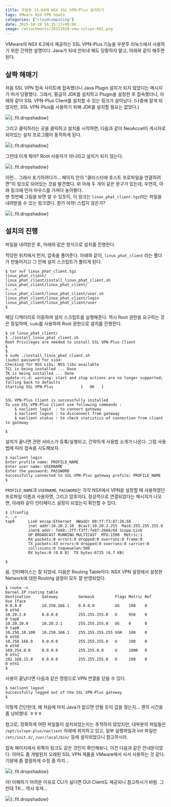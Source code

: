```yaml
---
title: 우분투 15.04에 NSX SSL VPN-Plus 설치하기
tags: VMware NSX VPN howto
categories: ["cloudcomputing"]
date: 2015-10-20 16:35:17+09:00
image: /attachments/20151020-vmw-sslvpn-001.png
---
```

VMware의 NSX 6.2에서 제공하는 SSL VPN-Plus 기능을 우분투 리눅스에서
사용하기 위한 간략한 설명이다. Java가 되네 안되네 해도 당황하지 말고,
아래와 같이 해주면 된다.

## 살짝 헤매기

처음 SSL VPN 접속 사이트에 접속했더니 Java Plugin 설치가 되지 않았다는
메시지가 떠서 당황했다. 그래서, 황급히 JDK를 설치하고 Plugin을 설정한
후 접속했더니, 아래와 같이 SSL VPN-Plus Client를 설치할 수 있는 링크가
살아났다. (나중에 알게 되었지만, SSL VPN-Plus를 사용하기 위해 JDK를
설치할 필요는 없었다.)

![](/attachments/20151020-vmw-sslvpn-101.png){:.fit.dropshadow}

그리고 클릭하라는 곳을 클릭하고 설치를 시작하면, 다음과 같이 NeoAccel이
게시자로 되어있는 설치 프로그램이 동작하게 된다.

![](/attachments/20151020-vmw-sslvpn-102.png){:.fit.dropshadow}

그런데 이게 뭐야? Root 사용자가 아니라고 설치가 되지 않는다.

![](/attachments/20151020-vmw-sslvpn-103.png){:.fit.dropshadow}

이런... 그래서 포기하려다가... 페이지 안의 "클러스터에 호스트 프로파일을
연결하려면"이 링크로 되어있는 것을 발견했다. 위 아래 두 개의 같은 문구가
있는데, 우연히, 아래 링크에 먼저 마우스를 가져다 놓아봤다.  
맨 첫번째 그림을 보면 알 수 있듯이, 이 링크는 `linux_phat_client.tgz`라는
파일을 내려받을 수 있는 링크였다. 뭔가 아하! 스럽지 않은가?

![](/attachments/20151020-vmw-sslvpn-104.png){:.fit.dropshadow}

## 설치의 진행

파일을 내려받은 후, 아래와 같은 방식으로 설치를 진행한다.

적당한 위치에서 먼저, 압축을 풀어준다. 아래와 같이, `linux_phat_client`
라는 폴더가 만들어지고 그 안에 설치 스크립트가 풀리게 된다.

```console
$ tar xvf linux_phat_client.tgz 
linux_phat_client/
linux_phat_client/install_linux_phat_client.sh
linux_phat_client/linux_phat_client/
<...>
linux_phat_client/linux_phat_client/user.sh
linux_phat_client/linux_phat_client/login
linux_phat_client/linux_phat_client/user
$ 
```

해당 디렉터리로 이동하여 설치 스크립트를 실행해준다. 역시 Root 권한을
요구하는 것은 동일하며, `sudo`를 사용하여 Root 권한으로 설치를 진행한다.

```console
$ cd linux_phat_client/
$ ./install_linux_phat_client.sh 
Root Privileges are needed to install SSL VPN-Plus Client
$ 
$ 
$ sudo ./install_linux_phat_client.sh 
[sudo] password for sio4: 
Checking for NSS Libs: NSS libs available
TCL is being installed ... Done
TK is being installed ... Done
update-rc.d: warning: start and stop actions are no longer supported; falling back to defaults
Starting SSL VPN-Plus			 [   OK   ] 

 
SSL VPN-Plus Client is successfully installed
To use SSL VPN-Plus Client use following commands :
    $ naclient login  : to connect gateway
    $ naclient logout : to disconnect from gateway
    $ naclient status : to check statistics of connection from client to gateway

$ 
```

설치가 끝나면 관련 서비스가 등록/실행되고, 간략하게 사용법 소개가 나온다.
그럼 사용법에 따라 접속을 시도해보자.

```console
$ naclient login
Enter profile name: PROFILE_NAME
Enter user name: USERNAME
Enter the password: PASSWORD
Successfully connected to SSL VPN-Plus gateway profile: PROFILE_NAME
$ 
```

`PROFILE_NAME`과 `USERNAME`, `PASSWORD`는 각각 NSX에서 VPN을 설정할 때
사용하였던 프로파일 이름과 사용자명, 그리고 암호이다.
정상적으로 연결되었다는 메시지가 나오면, 아래와 같이 인터페이스 설정이
되었는지 확인할 수 있다.

```console
$ ifconfig
<...>
tap0      Link encap:Ethernet  HWaddr 00:ff:f3:87:26:68  
          inet addr:10.20.2.10  Bcast:10.20.2.255  Mask:255.255.255.0
          inet6 addr: fe80::2ff:f3ff:fe87:2668/64 Scope:Link
          UP BROADCAST RUNNING MULTICAST  MTU:1500  Metric:1
          RX packets:0 errors:0 dropped:0 overruns:0 frame:0
          TX packets:43 errors:0 dropped:0 overruns:0 carrier:0
          collisions:0 txqueuelen:500 
          RX bytes:0 (0.0 B)  TX bytes:6725 (6.7 KB)

$
```

음. 인터페이스는 잘 되었네. 다음은 Routing Table이다. NSX VPN 설정에서
설정한 Network에 대한 Routing 설정이 모두 잘 반영되었다.

```console
$ route -n
Kernel IP routing table
Destination     Gateway         Genmask         Flags Metric Ref    Use Iface
0.0.0.0         10.250.166.1    0.0.0.0         UG    100    0        0 eth0
10.20.2.0       0.0.0.0         255.255.255.0   U     950    0        0 tap0
10.20.10.0      10.20.2.1       255.255.255.0   UG    0      0        0 tap0
10.250.10.100   10.250.166.1    255.255.255.255 UGH   100    0        0 eth0
10.250.166.0    0.0.0.0         255.255.255.0   U     100    0        0 eth0
169.254.0.0     0.0.0.0         255.255.0.0     U     1000   0        0 eth1
192.168.15.0    0.0.0.0         255.255.255.0   U     100    0        0 eth1
$ 
```

사용이 끝났다면 다음과 같은 명령으로 VPN 연결을 닫을 수 있다.

```console
$ naclient logout
Successfully logged out of the SSL VPN-Plus gateway
$ 
```

이렇게 간단한데, 왜 처음에 마치 Java가 없으면 안될 듯이 겁을 줬는지...
괜히 시간을 좀 낭비했네. ㅎㅎㅎ

참고로, 정확하게 어떤 파일들이 설치되었는지는 추적하지 않았지만, 대부분의
파일들은 `/opt/sslvpn-plus/naclient` 아래에 위치하고 있고, 일부 실행파일과
init 파일만 `/etc/init.d/`, `/usr/local/bin/` 등에 설치되었으니 참고하시라.

접속 페이지에서 위쪽의 링크도 같은 것인지 확인해보니, 이건 다음과 같은
안내문이었다. 아마도 좀 개발된지 오래된 SSL VPN 제품을 VMware에서 사서
사용하는 것 같다. 기왕에 좀 깔끔하게 수정 좀 하지...

![](/attachments/20151020-vmw-sslvpn-105.png){:.fit.dropshadow}

아! 이해하기 어려운 이유로 CLI가 싫다면 GUI Client도 제공되니 참고하시기
바람. 그런데 TK... 역시 후져...

![](/attachments/20151020-vmw-sslvpn-200.png){:.fit.dropshadow}



